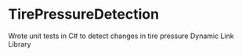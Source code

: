 # TirePressureDetection
Wrote unit tests in C# to detect changes in tire pressure Dynamic Link Library
